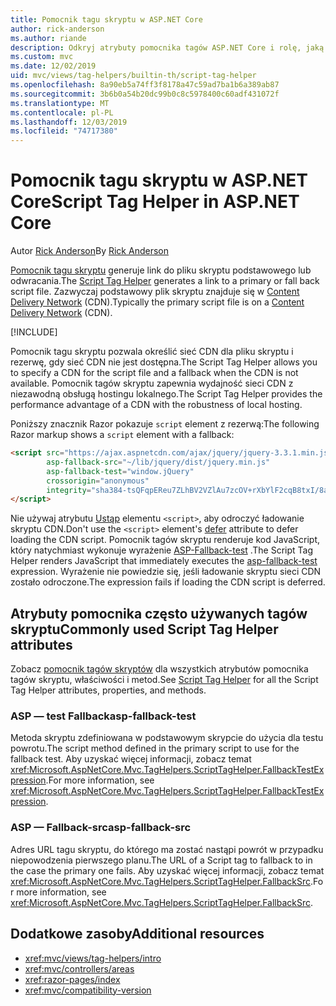 ```yaml
---
title: Pomocnik tagu skryptu w ASP.NET Core
author: rick-anderson
ms.author: riande
description: Odkryj atrybuty pomocnika tagów ASP.NET Core i rolę, jaką każdy atrybut odgrywa w rozszerzeniu zachowania tagu skryptu HTML.
ms.custom: mvc
ms.date: 12/02/2019
uid: mvc/views/tag-helpers/builtin-th/script-tag-helper
ms.openlocfilehash: 8a90eb5a74ff3f8178a47c59ad7ba1b6a389ab87
ms.sourcegitcommit: 3b6b0a54b20dc99b0c8c5978400c60adf431072f
ms.translationtype: MT
ms.contentlocale: pl-PL
ms.lasthandoff: 12/03/2019
ms.locfileid: "74717380"
---
```

# <a name="script-tag-helper-in-aspnet-core"></a><span data-ttu-id="b3c61-103">Pomocnik tagu skryptu w ASP.NET Core</span><span class="sxs-lookup"><span data-stu-id="b3c61-103">Script Tag Helper in ASP.NET Core</span></span>

<span data-ttu-id="b3c61-104">Autor [Rick Anderson](https://twitter.com/RickAndMSFT)</span><span class="sxs-lookup"><span data-stu-id="b3c61-104">By [Rick Anderson](https://twitter.com/RickAndMSFT)</span></span>

<span data-ttu-id="b3c61-105">[Pomocnik tagu skryptu](xref:Microsoft.AspNetCore.Mvc.TagHelpers.ScriptTagHelper) generuje link do pliku skryptu podstawowego lub odwracania.</span><span class="sxs-lookup"><span data-stu-id="b3c61-105">The [Script Tag Helper](xref:Microsoft.AspNetCore.Mvc.TagHelpers.ScriptTagHelper) generates a link to a primary or fall back script file.</span></span> <span data-ttu-id="b3c61-106">Zazwyczaj podstawowy plik skryptu znajduje się w [Content Delivery Network](/office365/enterprise/content-delivery-networks#what-exactly-is-a-cdn) (CDN).</span><span class="sxs-lookup"><span data-stu-id="b3c61-106">Typically the primary script file is on a [Content Delivery Network](/office365/enterprise/content-delivery-networks#what-exactly-is-a-cdn) (CDN).</span></span>

[!INCLUDE[](~/includes/cdn.md)]

<span data-ttu-id="b3c61-107">Pomocnik tagu skryptu pozwala określić sieć CDN dla pliku skryptu i rezerwę, gdy sieć CDN nie jest dostępna.</span><span class="sxs-lookup"><span data-stu-id="b3c61-107">The Script Tag Helper allows you to specify a CDN for the script file and a fallback when the CDN is not available.</span></span> <span data-ttu-id="b3c61-108">Pomocnik tagów skryptu zapewnia wydajność sieci CDN z niezawodną obsługą hostingu lokalnego.</span><span class="sxs-lookup"><span data-stu-id="b3c61-108">The Script Tag Helper provides the performance advantage of a CDN with the robustness of local hosting.</span></span>

<span data-ttu-id="b3c61-109">Poniższy znacznik Razor pokazuje `script` element z rezerwą:</span><span class="sxs-lookup"><span data-stu-id="b3c61-109">The following Razor markup shows a `script` element with a fallback:</span></span>

```HTML
<script src="https://ajax.aspnetcdn.com/ajax/jquery/jquery-3.3.1.min.js"
        asp-fallback-src="~/lib/jquery/dist/jquery.min.js"
        asp-fallback-test="window.jQuery"
        crossorigin="anonymous"
        integrity="sha384-tsQFqpEReu7ZLhBV2VZlAu7zcOV+rXbYlF2cqB8txI/8aZajjp4Bqd+V6D5IgvKT">
</script>
```

<span data-ttu-id="b3c61-110">Nie używaj atrybutu [Ustąp](https://developer.mozilla.org/docs/Web/HTML/Element/script) elementu `<script>`, aby odroczyć ładowanie skryptu CDN.</span><span class="sxs-lookup"><span data-stu-id="b3c61-110">Don't use the `<script>` element's [defer](https://developer.mozilla.org/docs/Web/HTML/Element/script) attribute to defer loading the CDN script.</span></span> <span data-ttu-id="b3c61-111">Pomocnik tagów skryptu renderuje kod JavaScript, który natychmiast wykonuje wyrażenie [ASP-Fallback-test](#asp-fallback-test) .</span><span class="sxs-lookup"><span data-stu-id="b3c61-111">The Script Tag Helper renders JavaScript that immediately executes the [asp-fallback-test](#asp-fallback-test) expression.</span></span> <span data-ttu-id="b3c61-112">Wyrażenie nie powiedzie się, jeśli ładowanie skryptu sieci CDN zostało odroczone.</span><span class="sxs-lookup"><span data-stu-id="b3c61-112">The expression fails if loading the CDN script is deferred.</span></span>

## <a name="commonly-used-script-tag-helper-attributes"></a><span data-ttu-id="b3c61-113">Atrybuty pomocnika często używanych tagów skryptu</span><span class="sxs-lookup"><span data-stu-id="b3c61-113">Commonly used Script Tag Helper attributes</span></span>

<span data-ttu-id="b3c61-114">Zobacz [pomocnik tagów skryptów](xref:Microsoft.AspNetCore.Mvc.TagHelpers.ScriptTagHelper) dla wszystkich atrybutów pomocnika tagów skryptu, właściwości i metod.</span><span class="sxs-lookup"><span data-stu-id="b3c61-114">See [Script Tag Helper](xref:Microsoft.AspNetCore.Mvc.TagHelpers.ScriptTagHelper) for all the Script Tag Helper attributes, properties, and methods.</span></span>

### <a name="asp-fallback-test"></a><span data-ttu-id="b3c61-115">ASP — test Fallback</span><span class="sxs-lookup"><span data-stu-id="b3c61-115">asp-fallback-test</span></span>

<span data-ttu-id="b3c61-116">Metoda skryptu zdefiniowana w podstawowym skrypcie do użycia dla testu powrotu.</span><span class="sxs-lookup"><span data-stu-id="b3c61-116">The script method defined in the primary script to use for the fallback test.</span></span> <span data-ttu-id="b3c61-117">Aby uzyskać więcej informacji, zobacz temat <xref:Microsoft.AspNetCore.Mvc.TagHelpers.ScriptTagHelper.FallbackTestExpression>.</span><span class="sxs-lookup"><span data-stu-id="b3c61-117">For more information, see <xref:Microsoft.AspNetCore.Mvc.TagHelpers.ScriptTagHelper.FallbackTestExpression>.</span></span>

### <a name="asp-fallback-src"></a><span data-ttu-id="b3c61-118">ASP — Fallback-src</span><span class="sxs-lookup"><span data-stu-id="b3c61-118">asp-fallback-src</span></span>

<span data-ttu-id="b3c61-119">Adres URL tagu skryptu, do którego ma zostać nastąpi powrót w przypadku niepowodzenia pierwszego planu.</span><span class="sxs-lookup"><span data-stu-id="b3c61-119">The URL of a Script tag to fallback to in the case the primary one fails.</span></span> <span data-ttu-id="b3c61-120">Aby uzyskać więcej informacji, zobacz temat <xref:Microsoft.AspNetCore.Mvc.TagHelpers.ScriptTagHelper.FallbackSrc>.</span><span class="sxs-lookup"><span data-stu-id="b3c61-120">For more information, see <xref:Microsoft.AspNetCore.Mvc.TagHelpers.ScriptTagHelper.FallbackSrc>.</span></span>

## <a name="additional-resources"></a><span data-ttu-id="b3c61-121">Dodatkowe zasoby</span><span class="sxs-lookup"><span data-stu-id="b3c61-121">Additional resources</span></span>

* <xref:mvc/views/tag-helpers/intro>
* <xref:mvc/controllers/areas>
* <xref:razor-pages/index>
* <xref:mvc/compatibility-version>
